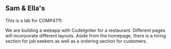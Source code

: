 ## Sam & Ella's 

This is a lab for COMP4711. 

We are building a webapp with CodeIgniter for a restaurant. Different pages will incorporate different layouts. Aside from the homepage, there is a hiring section for job seekers as well as a ordering section for customers.

